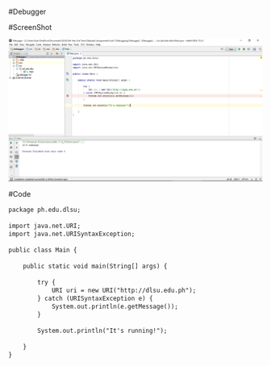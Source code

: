 #Debugger

#ScreenShot

![Debugger](Debugger.png)

#Code

~~~
package ph.edu.dlsu;

import java.net.URI;
import java.net.URISyntaxException;

public class Main {

    public static void main(String[] args) {

        try {
            URI uri = new URI("http://dlsu.edu.ph");
        } catch (URISyntaxException e) {
            System.out.println(e.getMessage());
        }

        System.out.println("It's running!");

    }
}
~~~
